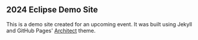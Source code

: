 ## 2024 Eclipse Demo Site

This is a demo site created for an upcoming event. It was built using Jekyll and GitHub Pages' [Architect](https://pages-themes.github.io/architect/) theme.
